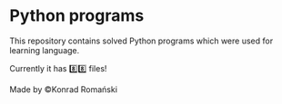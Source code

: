 # Python programs
This repository contains solved Python programs which were used for learning language.

Currently it has :eight::eight: files!

Made by :copyright:Konrad Romański
